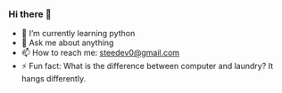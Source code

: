 ### Hi there 👋

<!--
**steedev/steedev** is a ✨ _special_ ✨ repository because its `README.md` (this file) appears on your GitHub profile.

Here are some ideas to get you started:
-->
- 🌱 I’m currently learning python
- 💬 Ask me about anything
- 📫 How to reach me: steedev0@gmail.com
- ⚡ Fun fact: What is the difference between computer and laundry?
It hangs differently.
